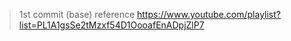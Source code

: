 > 1st commit (base) reference
> https://www.youtube.com/playlist?list=PL1A1gsSe2tMzxf54D1OooafEnADpjZlP7
